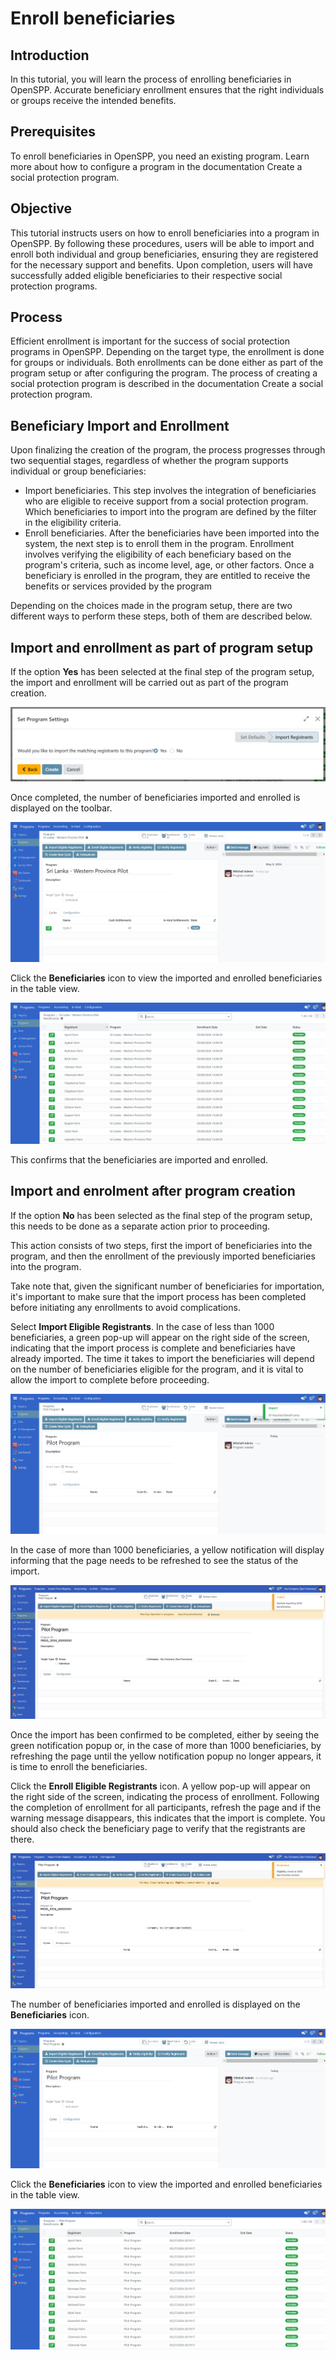 # Enroll beneficiaries

## Introduction

In this tutorial, you will learn the process of enrolling beneficiaries in OpenSPP. Accurate beneficiary enrollment ensures that the right individuals or groups receive the intended benefits.

## Prerequisites

To enroll beneficiaries in OpenSPP, you need an existing program. Learn more about how to configure a program in the documentation Create a social protection program.

## Objective

This tutorial instructs users on how to enroll beneficiaries into a program in OpenSPP. By following these procedures, users will be able to import and enroll both individual and group beneficiaries, ensuring they are registered for the necessary support and benefits. Upon completion, users will have successfully added eligible beneficiaries to their respective social protection programs.

## Process

Efficient enrollment is important for the success of social protection programs in OpenSPP. Depending on the target type, the enrollment is done for groups or individuals. Both enrollments can be done either as part of the program setup or after configuring the program. The process of creating a social protection program is described in the documentation Create a social protection program.

## Beneficiary Import and Enrollment

Upon finalizing the creation of the program, the process progresses through two sequential stages, regardless of whether the program supports individual or group beneficiaries:

- Import beneficiaries. This step involves the integration of beneficiaries who are eligible to receive support from a social protection program. Which beneficiaries to import into the program are defined by the filter in the eligibility criteria.
- Enroll beneficiaries. After the beneficiaries have been imported into the system, the next step is to enroll them in the program. Enrollment involves verifying the eligibility of each beneficiary based on the program's criteria, such as income level, age, or other factors. Once a beneficiary is enrolled in the program, they are entitled to receive the benefits or services provided by the program

Depending on the choices made in the program setup, there are two different ways to perform these steps, both of them are described below.

## Import and enrollment as part of program setup

If the option **Yes** has been selected at the final step of the program setup, the import and enrollment will be carried out as part of the program creation.

![](enroll_beneficiaries/1.png)

Once completed, the number of beneficiaries imported and enrolled is displayed on the toolbar.

![](enroll_beneficiaries/2.png)

Click the **Beneficiaries** icon to view the imported and enrolled beneficiaries in the table view.

![](enroll_beneficiaries/3.png)

This confirms that the beneficiaries are imported and enrolled.

## Import and enrolment after program creation

If the option **No** has been selected as the final step of the program setup, this needs to be done as a separate action prior to proceeding.

This action consists of two steps, first the import of beneficiaries into the program, and then the enrollment of the previously imported beneficiaries into the program.

Take note that, given the significant number of beneficiaries for importation, it's important to make sure that the import process has been completed before initiating any enrollments to avoid complications.

Select **Import Eligible Registrants**. In the case of less than 1000 beneficiaries, a green pop-up will appear on the right side of the screen, indicating that the import process is complete and beneficiaries have already imported. The time it takes to import the beneficiaries will depend on the number of beneficiaries eligible for the program, and it is vital to allow the import to complete before proceeding.

![](enroll_beneficiaries/4.png)

In the case of more than 1000 beneficiaries, a yellow notification will display informing that the page needs to be refreshed to see the status of the import.

![](enroll_beneficiaries/5.png)

Once the import has been confirmed to be completed, either by seeing the green notification popup or, in the case of more than 1000 beneficiaries, by refreshing the page until the yellow notification popup no longer appears, it is time to enroll the beneficiaries.

Click the **Enroll Eligible Registrants** icon. A yellow pop-up will appear on the right side of the screen, indicating the process of enrollment. Following the completion of enrollment for all participants, refresh the page and if the warning message disappears, this indicates that the import is complete. You should also check the beneficiary page to verify that the registrants are there.

![](enroll_beneficiaries/6.png)

The number of beneficiaries imported and enrolled is displayed on the **Beneficiaries** icon.

![](enroll_beneficiaries/7.png)

Click the **Beneficiaries** icon to view the imported and enrolled beneficiaries in the table view.

![](enroll_beneficiaries/8.png)
